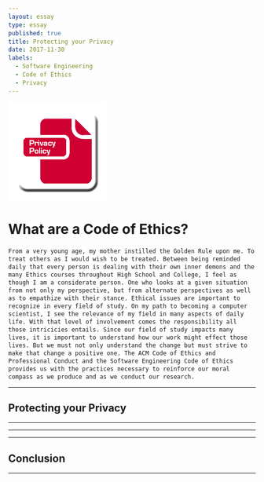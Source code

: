 ```yaml
---
layout: essay
type: essay
published: true
title: Protecting your Privacy
date: 2017-11-30
labels:
  - Software Engineering
  - Code of Ethics
  - Privacy
---
```


<img class="ui small left floated image" src="../images/privacy.png">

# What are a Code of Ethics?

	From a very young age, my mother instilled the Golden Rule upon me. To treat others as I would wish to be treated. Between being reminded daily that every person is dealing with their own inner demons and the many Ethics courses throughout High School and College, I feel as though I am a considerate person. One who looks at a given situation from not only my perspective, but from alternate perspectives as well as to empathize with their stance. Ethical issues are important to recognize in every field of study. On my path to becoming a computer scientist, I see the relevance of my field in many aspects of daily life. With that level of involvement comes the responsibility all those intricicies entails. Since our field of study impacts many lives, it is important to understand how our work might effect those lives. But we must not only understand the change but must strive to make that change a positive one. The ACM Code of Ethics and Professional Conduct and the Software Engineering Code of Ethics provides us with the practices necessary to reinforce our moral compass as we produce and as we conduct our research. 
 

<hr>

## Protecting your Privacy



<hr>



<hr>



<hr>
	
## Conclusion



<hr>
